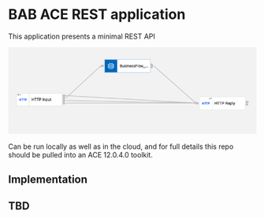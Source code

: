 # BAB ACE REST application

This application presents a minimal REST API 

![application overview](ace-demo-application-picture.png)


Can be run locally as well as in the cloud, and for full details this repo should be pulled into an ACE 12.0.4.0 toolkit.

## Implementation
## TBD